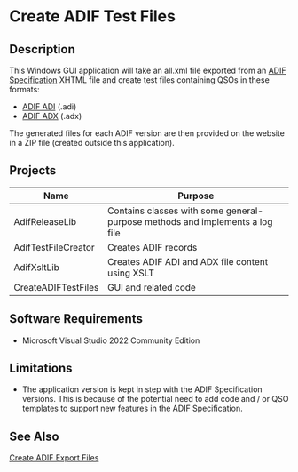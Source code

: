 # Create ADIF Test Files
## Description
This Windows GUI application will take an all.xml file exported from an [ADIF Specification](https://adif.org.uk/)
XHTML file and create test files containing QSOs in these formats:
- [ADIF ADI](https://adif.org.uk/ADIF_Current#ADI_File_Format) (.adi)
- [ADIF ADX](https://adif.org.uk/ADIF_Current#ADX_File_Format) (.adx)

The generated files for each ADIF version are then provided on the website in a ZIP file (created outside this application).

## Projects
| Name  | Purpose |
| ----- | ------- |
| AdifReleaseLib  | Contains classes with some general-purpose methods and implements a log file |
| AdifTestFileCreator | Creates ADIF records |
| AdifXsltLib | Creates ADIF ADI and ADX file content using XSLT |
| CreateADIFTestFiles  | GUI and related code |

## Software Requirements
- Microsoft Visual Studio 2022 Community Edition

## Limitations
- The application version is kept in step with the ADIF Specification versions.  This is because of the potential need to add code and / or QSO templates to support new features in the ADIF Specification.

## See Also
[Create ADIF Export Files](https://github.com/g3zod/CreateADIFExportFiles)
